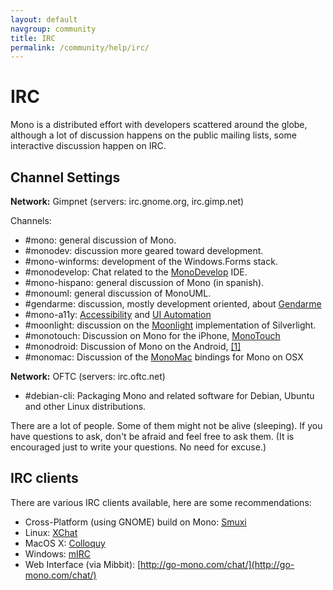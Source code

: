 ```yaml
---
layout: default
navgroup: community
title: IRC
permalink: /community/help/irc/
---
```


IRC
===

Mono is a distributed effort with developers scattered around the globe, although a lot of discussion happens on the public mailing lists, some interactive discussion happen on IRC.

Channel Settings
----------------

**Network:** Gimpnet (servers: irc.gnome.org, irc.gimp.net)

Channels:

-   \#mono: general discussion of Mono.
-   \#monodev: discussion more geared toward development.
-   \#mono-winforms: development of the Windows.Forms stack.
-   \#monodevelop: Chat related to the [MonoDevelop](http://www.monodevelop.com) IDE.
-   \#mono-hispano: general discussion of Mono (in spanish).
-   \#monouml: general discussion of MonoUML.
-   \#gendarme: discussion, mostly development oriented, about [Gendarme]({{site.github.url}}/old_site/Gendarme "Gendarme")
-   \#mono-a11y: [Accessibility]({{site.github.url}}/old_site/Accessibility "Accessibility") and [UI Automation]({{site.github.url}}/old_site/UI_Automation "UI Automation")
-   \#moonlight: discussion on the [Moonlight]({{site.github.url}}/old_site/Moonlight "Moonlight") implementation of Silverlight.
-   \#monotouch: Discussion on Mono for the iPhone, [MonoTouch](http://monotouch.net)
-   \#monodroid: Discussion of Mono on the Android, [[1]](http://monodroid.net)
-   \#monomac: Discussion of the [MonoMac]({{site.github.url}}/old_site/MonoMac "MonoMac") bindings for Mono on OSX

**Network:** OFTC (servers: irc.oftc.net)

-   \#debian-cli: Packaging Mono and related software for Debian, Ubuntu and other Linux distributions.

There are a lot of people. Some of them might not be alive (sleeping). If you have questions to ask, don't be afraid and feel free to ask them. (It is encouraged just to write your questions. No need for excuse.)

IRC clients
-----------

There are various IRC clients available, here are some recommendations:

-   Cross-Platform (using GNOME) build on Mono: [Smuxi](http://www.smuxi.org/)
-   Linux: [XChat](http://www.xchat.org/)
-   MacOS X: [Colloquy](http://www.colloquy.info)
-   Windows: [mIRC](http://www.mirc.com)
-   Web Interface (via Mibbit): [http://go-mono.com/chat/](http://go-mono.com/chat/)
